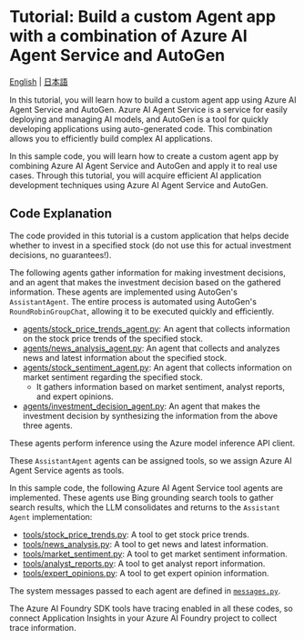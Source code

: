 # Tutorial: Build a custom Agent app with a combination of Azure AI Agent Service and AutoGen

[English](./README.md) | [日本語](./README.ja.md)

In this tutorial, you will learn how to build a custom agent app using Azure AI Agent Service and AutoGen. Azure AI Agent Service is a service for easily deploying and managing AI models, and AutoGen is a tool for quickly developing applications using auto-generated code. This combination allows you to efficiently build complex AI applications.

In this sample code, you will learn how to create a custom agent app by combining Azure AI Agent Service and AutoGen and apply it to real use cases. Through this tutorial, you will acquire efficient AI application development techniques using Azure AI Agent Service and AutoGen.

## Code Explanation

The code provided in this tutorial is a custom application that helps decide whether to invest in a specified stock (do not use this for actual investment decisions, no guarantees!).

The following agents gather information for making investment decisions, and an agent that makes the investment decision based on the gathered information. These agents are implemented using AutoGen's `AssistantAgent`. The entire process is automated using AutoGen's `RoundRobinGroupChat`, allowing it to be executed quickly and efficiently.

- [agents/stock_price_trends_agent.py](./agents/stock_price_trends_agent.py): An agent that collects information on the stock price trends of the specified stock.
- [agents/news_analysis_agent.py](./agents/news_analysis_agent.py): An agent that collects and analyzes news and latest information about the specified stock.
- [agents/stock_sentiment_agent.py](./agents/stock_sentiment_agent.py): An agent that collects information on market sentiment regarding the specified stock.
  - It gathers information based on market sentiment, analyst reports, and expert opinions.
- [agents/investment_decision_agent.py](./agents/investment_decision_agent.py): An agent that makes the investment decision by synthesizing the information from the above three agents.

These agents perform inference using the Azure model inference API client.

These `AssistantAgent` agents can be assigned tools, so we assign Azure AI Agent Service agents as tools.

In this sample code, the following Azure AI Agent Service tool agents are implemented. These agents use Bing grounding search tools to gather search results, which the LLM consolidates and returns to the `Assistant Agent` implementation:

- [tools/stock_price_trends.py](./tools/stock_price_trends.py): A tool to get stock price trends.
- [tools/news_analysis.py](./tools/news_analysis.py): A tool to get news and latest information.
- [tools/market_sentiment.py](./tools/market_sentiment.py): A tool to get market sentiment information.
- [tools/analyst_reports.py](./tools/analyst_reports.py): A tool to get analyst report information.
- [tools/expert_opinions.py](./tools/expert_opinions.py): A tool to get expert opinion information.

The system messages passed to each agent are defined in [`messages.py`](./messages.py).

The Azure AI Foundry SDK tools have tracing enabled in all these codes, so connect Application Insights in your Azure AI Foundry project to collect trace information.
